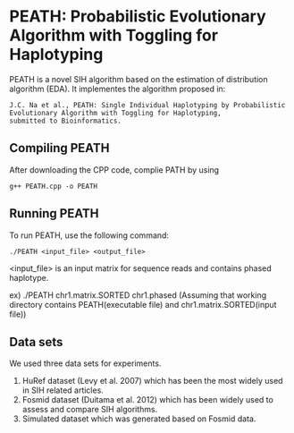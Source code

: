 # PEATH: Probabilistic Evolutionary Algorithm with Toggling for Haplotyping

PEATH is a novel SIH algorithm based on the estimation of distribution algorithm (EDA).
It implementes the algorithm proposed in:
```
J.C. Na et al., PEATH: Single Individual Haplotyping by Probabilistic Evolutionary Algorithm with Toggling for Haplotyping,
submitted to Bioinformatics.
```

## Compiling PEATH

After downloading the CPP code, complie PATH by using

```
g++ PEATH.cpp -o PEATH
```

## Running PEATH

To run PEATH, use the following command:

```
./PEATH <input_file> <output_file>
```

<input_file> is an input matrix for sequence reads and
<outputfile> contains phased haplotype.

ex) ./PEATH chr1.matrix.SORTED chr1.phased
(Assuming that working directory contains PEATH(executable file) and chr1.matrix.SORTED(input file))

## Data sets

We used three data sets for experiments.
1. HuRef dataset (Levy et al. 2007) which has been the most widely used in SIH related articles.
2. Fosmid dataset (Duitama et al. 2012) which has been widely used to assess and compare SIH algorithms.
3. Simulated dataset which was generated based on Fosmid data.
